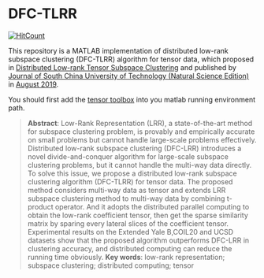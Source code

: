 # DFC-TLRR

[![HitCount](http://hits.dwyl.io/ploxolg/DFC-TLRR.svg)](http://hits.dwyl.io/ploxolg/DFC-TLRR)

This repository is a MATLAB implementation of distributed low-rank subspace clustering (DFC-TLRR) algorithm for tensor data, which proposed in [Distributed Low-rank Tensor Subspace Clustering](http://kns.cnki.net/kcms/detail/detail.aspx?dbcode=CJFD&filename=HNLG201908012&dbname=CJFDLAST2019&uid=WEEvREcwSlJHSldRa1FhdXNXaEhoOHRrQWZYd0MyYW0zSm5rbll5ZkdXVT0%3D%249A4hF_YAuvQ5obgVAqNKPCYcEjKensW4IQMovwHtwkF4VYPoHbKxJw!!) and published by [Journal of South China University of Technology (Natural Science Edition)](http://zrb.bjb.scut.edu.cn/CN/volumn/home.shtml) in [August 2019](http://navi.cnki.net/KNavi/JournalDetail?pcode=CJFD&pykm=HNLG&Year=2019&Issue=08&Entry=&uid=WEEvREcwSlJHSldRa1FhdXNXaEhoOHRrQWZYd0MyYW0zSm5rbll5ZkdXVT0=$9A4hF_YAuvQ5obgVAqNKPCYcEjKensW4IQMovwHtwkF4VYPoHbKxJw!!).

You should first add the [tensor toolbox](https://github.com/andrewssobral/tensor_toolbox) into you matlab running environment path.
    
> **Abstract**: Low-Rank Representation (LRR), a state-of-the-art method for subspace clustering problem, is provably and empirically accurate on small problems but cannot handle large-scale problems effectively. Distributed low-rank subspace clustering (DFC-LRR) introduces a novel divide-and-conquer algorithm for large-scale subspace clustering problems, but it cannot handle the multi-way data directly. To solve this issue, we propose a distributed low-rank subspace clustering algorithm (DFC-TLRR) for tensor data. The proposed method considers multi-way data as tensor and extends LRR subspace clustering method to multi-way data by combining t-product operator. And it adopts the distributed parallel computing to obtain the low-rank coefficient tensor, then get the sparse similarity matrix by sparing every lateral slices of the coefficient tensor. Experimental results on the Extended Yale B,COIL20 and UCSD datasets show that the proposed algorithm outperforms DFC-LRR in clustering accuracy, and distributed computing can reduce the running time obviously.
**Key words**: low-rank representation; subspace clustering; distributed computing; tensor
